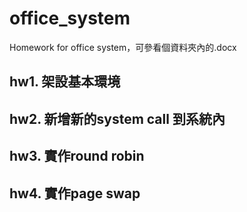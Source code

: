 # office_system
Homework for office system，可參看個資料夾內的.docx
## hw1. 架設基本環境
## hw2. 新增新的system call 到系統內
## hw3. 實作round robin 
## hw4. 實作page swap

